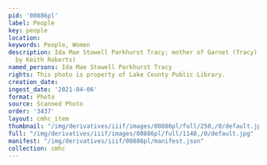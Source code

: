 ```yaml
---
pid: '00886pl'
label: People
key: people
location: 
keywords: People, Women
description: Ida Mae Stowell Parkhurst Tracy; mother of Garnet (Tracy) Roberts (Donated
  by Keith Roberts)
named_persons: Ida Mae Stowell Parkhurst Tracy
rights: This photo is property of Lake County Public Library.
creation_date: 
ingest_date: '2021-04-06'
format: Photo
source: Scanned Photo
order: '3437'
layout: cmhc_item
thumbnail: "/img/derivatives/iiif/images/00886pl/full/250,/0/default.jpg"
full: "/img/derivatives/iiif/images/00886pl/full/1140,/0/default.jpg"
manifest: "/img/derivatives/iiif/00886pl/manifest.json"
collection: cmhc
---
```

